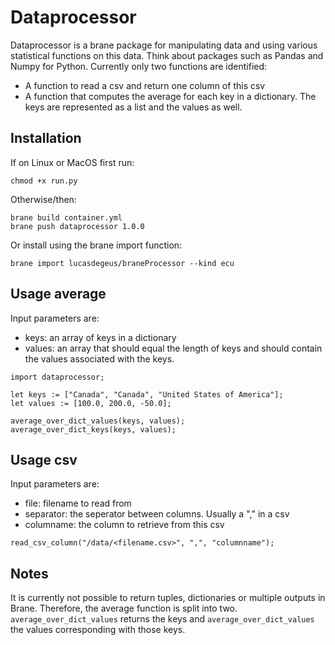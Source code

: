 # Dataprocessor
Dataprocessor is a brane package for manipulating data and using various statistical functions on this data.
Think about packages such as Pandas and Numpy for Python. Currently only two functions are identified:
* A function to read a csv and return one column of this csv
* A function that computes the average for each key in a dictionary. The keys are represented as a list and the values as well.

## Installation

If on Linux or MacOS first run:

``` chmod +x run.py ```

Otherwise/then:

```console
brane build container.yml
brane push dataprocessor 1.0.0
```

Or install using the brane import function: 
```
brane import lucasdegeus/braneProcessor --kind ecu
```


## Usage average
Input parameters are:
* keys: an array of keys in a dictionary
* values: an array that should equal the length of keys and should contain the values associated with the keys.

```brane
import dataprocessor;

let keys := ["Canada", "Canada", "United States of America"];
let values := [100.0, 200.0, -50.0];

average_over_dict_values(keys, values);
average_over_dict_keys(keys, values);
```

## Usage csv
Input parameters are:
* file: filename to read from
* separator: the seperator between columns. Usually a "," in a csv
* columname: the column to retrieve from this csv
```brane
read_csv_column("/data/<filename.csv>", ",", "columnname");
```

## Notes
It is currently not possible to return tuples, dictionaries or multiple outputs in Brane. Therefore, the average function is split into two. ``average_over_dict_values`` returns the keys and ``average_over_dict_values`` the values corresponding with those keys.
